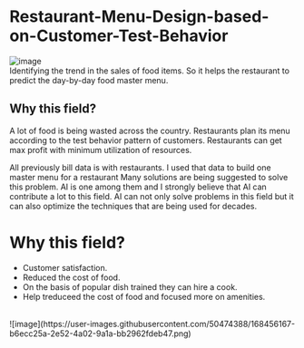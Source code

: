 # Restaurant-Menu-Design-based-on-Customer-Test-Behavior
![image](https://user-images.githubusercontent.com/50474388/168456058-786072d0-0113-4760-9a1a-57d2d0702314.png)
<br>
Identifying the trend in the sales of food items. So it helps the restaurant to predict the day-by-day food master menu. 
## Why this field?
 <p> A lot of food is being wasted across the country. Restaurants plan its menu according to the test behavior pattern of customers. Restaurants can get max profit with minimum utilization of resources.  
<p>All previously bill data is with restaurants. I used that data to build one master menu for a restaurant 
Many solutions are being suggested to solve this problem. AI is one among them and I strongly believe that AI can contribute a lot to this field. AI can not only solve problems in this field but it can also optimize the techniques that are being used for decades.

# Why this field?

<ul>
<li>Customer satisfaction.</li>
<li>Reduced the cost of food.</li>
<li>On the basis of popular dish trained they can hire a cook.</li>
<li>Help treduceed the cost of food and focused more on amenities. </li>
</ul>
</br> ![image](https://user-images.githubusercontent.com/50474388/168456167-b6ecc25a-2e52-4a02-9a1a-bb2962fdeb47.png)
